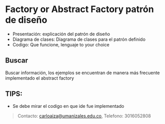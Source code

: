 # Factory or Abstract Factory patrón de diseño

- Presentación: explicación del patrón de diseño
- Diagrama de clases: Diagrama de clases para el patrón definido
- Codigo: Que funcione, lenguaje to your choice

## Buscar

Buscar información, los ejemplos se encuentran de manera más frecuente implementado el abstract factory


## TIPS: 

- Se debe mirar el codigo en que ide fue implementado

> Contacto: carloaiza@umanizales.edu.co, Telefono: 3016052808